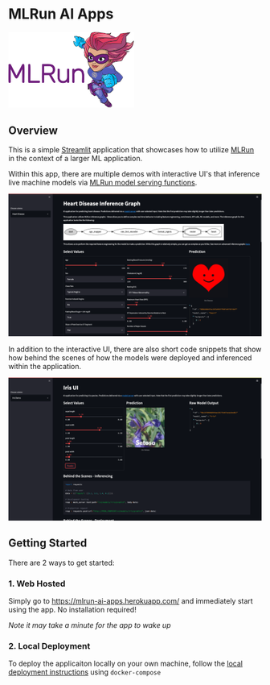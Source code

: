 # MLRun AI Apps

<p align="left"><img src="doc/img/mlrun_logo.png" alt="MLRun logo" width="250"/></p>

## Overview
This is a simple [Streamlit](https://streamlit.io/) application that showcases how to utilize [MLRun](https://www.mlrun.org/) in the context of a larger ML application.

Within this app, there are multiple demos with interactive UI's that inference live machine models via [MLRun model serving functions](https://docs.mlrun.org/en/latest/serving/model-serving-get-started.html).

<p align="left"><img src="doc/img/heart_page.png" alt="MLRun logo" width="800"/></p>

In addition to the interactive UI, there are also short code snippets that show how behind the scenes of how the models were deployed and inferenced within the application.

<p align="left"><img src="doc/img/iris_page.png" alt="MLRun logo" width="800"/></p>

## Getting Started
There are 2 ways to get started:

### 1. Web Hosted
Simply go to https://mlrun-ai-apps.herokuapp.com/ and immediately start using the app. No installation required!

*Note it may take a minute for the app to wake up*

### 2. Local Deployment
To deploy the applicaiton locally on your own machine, follow the [local deployment instructions](doc/docker_compose_deployment.md) using `docker-compose`
